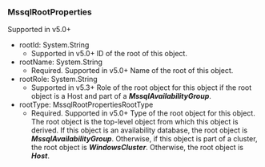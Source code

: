 ### MssqlRootProperties
Supported in v5.0+

- rootId: System.String
  - Supported in v5.0+
  ID of the root of this object.
- rootName: System.String
  - Required. Supported in v5.0+
  Name of the root of this object.
- rootRole: System.String
  - Supported in v5.3+
  Role of the root object for this object if the root object is a Host and part of a **_MssqlAvailabilityGroup_**.
- rootType: MssqlRootPropertiesRootType
  - Required. Supported in v5.0+
  Type of the root object for this object. The root object is the top-level object from which this object is derived. If this object is an availability database, the root object is **_MssqlAvailabilityGroup_**. Otherwise, if this object is part of a cluster, the root object is **_WindowsCluster_**. Otherwise, the root object is **_Host_**.
